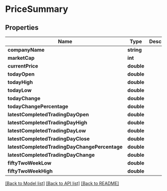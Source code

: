 # PriceSummary

## Properties
Name | Type | Description | Notes
------------ | ------------- | ------------- | -------------
**companyName** | **string** |  | [optional] 
**marketCap** | **int** |  | [optional] 
**currentPrice** | **double** |  | [optional] 
**todayOpen** | **double** |  | [optional] 
**todayHigh** | **double** |  | [optional] 
**todayLow** | **double** |  | [optional] 
**todayChange** | **double** |  | [optional] 
**todayChangePercentage** | **double** |  | [optional] 
**latestCompletedTradingDayOpen** | **double** |  | [optional] 
**latestCompletedTradingDayHigh** | **double** |  | [optional] 
**latestCompletedTradingDayLow** | **double** |  | [optional] 
**latestCompletedTradingDayClose** | **double** |  | [optional] 
**latestCompletedTradingDayChangePercentage** | **double** |  | [optional] 
**latestCompletedTradingDayChange** | **double** |  | [optional] 
**fiftyTwoWeekLow** | **double** |  | [optional] 
**fiftyTwoWeekHigh** | **double** |  | [optional] 

[[Back to Model list]](../../README.md#documentation-for-models) [[Back to API list]](../../README.md#documentation-for-api-endpoints) [[Back to README]](../../README.md)

